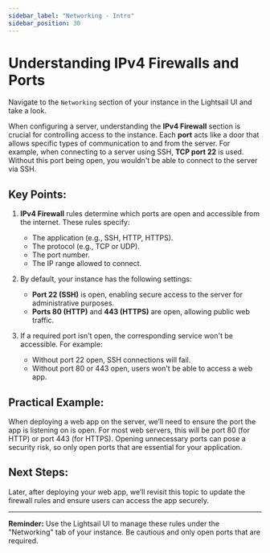 ```yaml
---
sidebar_label: "Networking - Intro"
sidebar_position: 30
---
```


# Understanding IPv4 Firewalls and Ports

Navigate to the `Networking` section of your instance in the Lightsail UI and take a look.

When configuring a server, understanding the **IPv4 Firewall** section is crucial for controlling access to the instance. Each **port** acts like a door that allows specific types of communication to and from the server. For example, when connecting to a server using SSH, **TCP port 22** is used. Without this port being open, you wouldn't be able to connect to the server via SSH.

## Key Points:

1. **IPv4 Firewall** rules determine which ports are open and accessible from the internet. These rules specify:

   - The application (e.g., SSH, HTTP, HTTPS).
   - The protocol (e.g., TCP or UDP).
   - The port number.
   - The IP range allowed to connect.

2. By default, your instance has the following settings:

   - **Port 22 (SSH)** is open, enabling secure access to the server for administrative purposes.
   - **Ports 80 (HTTP)** and **443 (HTTPS)** are open, allowing public web traffic.

3. If a required port isn't open, the corresponding service won't be accessible. For example:
   - Without port 22 open, SSH connections will fail.
   - Without port 80 or 443 open, users won't be able to access a web app.

## Practical Example:

When deploying a web app on the server, we’ll need to ensure the port the app is listening on is open. For most web servers, this will be port 80 (for HTTP) or port 443 (for HTTPS). Opening unnecessary ports can pose a security risk, so only open ports that are essential for your application.

## Next Steps:

Later, after deploying your web app, we’ll revisit this topic to update the firewall rules and ensure users can access the app securely.

---

**Reminder:** Use the Lightsail UI to manage these rules under the "Networking" tab of your instance. Be cautious and only open ports that are required.
